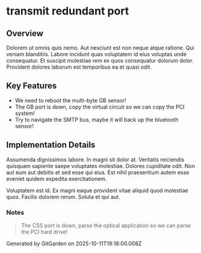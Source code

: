# transmit redundant port

## Overview
Dolorem ut omnis quis nemo. Aut nesciunt est non neque atque ratione. Qui veniam blanditiis. Labore incidunt quas voluptatem id eius voluptas unde consequatur. Et suscipit molestiae rem ex quos consequatur dolorum dolor. Provident dolores laborum est temporibus ea et quasi odit.

## Key Features
- We need to reboot the multi-byte GB sensor!
- The GB port is down, copy the virtual circuit so we can copy the PCI system!
- Try to navigate the SMTP bus, maybe it will back up the bluetooth sensor!

## Implementation Details
Assumenda dignissimos labore. In magni sit dolor at. Veritatis reiciendis quisquam sapiente saepe voluptates molestiae. Dolores cupiditate odit. Non aut eum aut debitis et sed esse qui eius. Est nihil praesentium autem esse eveniet quidem expedita exercitationem.
 Voluptatem est id. Ex magni eaque provident vitae aliquid quod molestiae quos. Facilis dolorem rerum. Soluta et qui aut.

### Notes
> The CSS port is down, parse the optical application so we can parse the PCI hard drive!

Generated by GitGarden on 2025-10-11T19:18:00.008Z